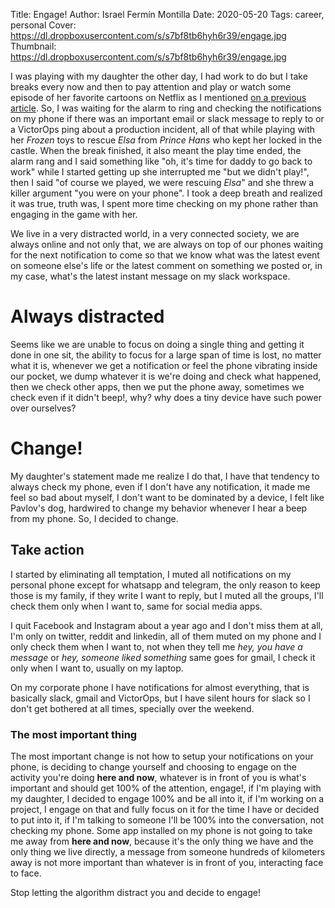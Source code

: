 Title: Engage!
Author: Israel Fermín Montilla
Date: 2020-05-20
Tags: career, personal
Cover: https://dl.dropboxusercontent.com/s/s7bf8tb6hyh6r39/engage.jpg
Thumbnail: https://dl.dropboxusercontent.com/s/s7bf8tb6hyh6r39/engage.jpg


I was playing with my daughter the other day, I had work to do but I take breaks
every now and then to pay attention and play or watch some episode of her favorite
cartoons on Netflix as I mentioned [on a previous article](http://iffm.me/working-from-home-with-kids.html). 
So, I was waiting for the alarm to ring and checking the notifications on my phone
if there was an important email or slack message to reply to or a VictorOps ping
about a production incident, all of that while playing with her *Frozen* toys to
rescue *Elsa* from *Prince Hans* who kept her locked in the castle. When the
break finished, it also meant the play time ended, the alarm rang and I said
something like "oh, it's time for daddy to go back to work" while I started 
getting up she interrupted me "but we didn't play!", then I said "of course we
played, we were rescuing *Elsa*" and she threw a killer argument "you were on your
phone". I took a deep breath and realized it was true, truth was, I spent more time
checking on my phone rather than engaging in the game with her.

We live in a very distracted world, in a very connected society, we are always
online and not only that, we are always on top of our phones waiting for the
next notification to come so that we know what was the latest event on someone
else's life or the latest comment on something we posted or, in my case, 
what's the latest instant message on my slack workspace. 

# Always distracted
Seems like we are unable to focus on doing a single thing and getting it done
in one sit, the ability to focus for a large span of time is lost, no matter
what it is, whenever we get a notification or feel the phone vibrating inside 
our pocket, we dump whatever it is we're doing and check what happened, then
we check other apps, then we put the phone away, sometimes we check even if 
it didn't beep!, why? why does a tiny device have such power over ourselves?

# Change!
My daughter's statement made me realize I do that, I have that tendency to always
check my phone, even if I don't have any notification, it made me feel so bad about
myself, I don't want to be dominated by a device, I felt like Pavlov's dog, hardwired
to change my behavior whenever I hear a beep from my phone. So, I decided to change.

## Take action
I started by eliminating all temptation, I muted all notifications on my personal phone
except for whatsapp and telegram, the only reason to keep those is my family, if they
write I want to reply, but I muted all the groups, I'll check them only when I want to,
same for social media apps.

I quit Facebook and Instagram about a year ago and I don't miss them at all, I'm only
on twitter, reddit and linkedin, all of them muted on my phone and I only check them when
I want to, not when they tell me *hey, you have a message* or *hey, someone liked something*
same goes for gmail, I check it only when I want to, usually on my laptop.

On my corporate phone I have notifications for almost everything, that is basically slack, gmail
and VictorOps, but I have silent hours for slack so I don't get bothered at all times, specially
over the weekend.

### The most important thing
The most important change is not how to setup your notifications on your phone, is deciding
to change yourself and choosing to engage on the activity you're doing **here and now**, whatever
is in front of you is what's important and should get 100% of the attention, engage!, if I'm playing
with my daughter, I decided to engage 100% and be all into it, if I'm working on a project, I engage
on that and fully focus on it for the time I have or decided to put into it, if I'm talking to someone
I'll be 100% into the conversation, not checking my phone. Some app installed on my
phone is not going to take me away from **here and now**, because it's the only thing we have and the
only thing we live directly, a message from someone hundreds of kilometers away is not more important
than whatever is in front of you, interacting face to face. 

Stop letting the algorithm distract you and decide to engage!
